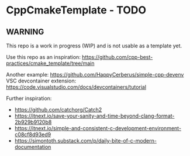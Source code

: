 # CppCmakeTemplate - TODO

## WARNING

This repo is a work in progress (WIP) and is not usable as a template yet.

Use this repo as an inspiration: https://github.com/cpp-best-practices/cmake_template/tree/main

Another example: https://github.com/HappyCerberus/simple-cpp-devenv
VSC devcontainer extension: https://code.visualstudio.com/docs/devcontainers/tutorial

Further inspiration:

- https://github.com/catchorg/Catch2
- https://itnext.io/save-your-sanity-and-time-beyond-clang-format-2b929b9120b8
- https://itnext.io/simple-and-consistent-c-development-environment-c08cf8d93ed9
- https://simontoth.substack.com/p/daily-bite-of-c-modern-documentation
